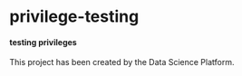 # privilege-testing
#### testing privileges

This project has been created by the Data Science Platform.
